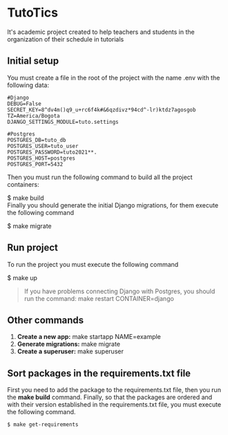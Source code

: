 # TutoTics
It's academic project created to help teachers and students in the organization of their schedule in tutorials
    
    
## Initial setup    
 You must create a file in the root of the project with the name .env with the following data:    
    
    #Django
    DEBUG=False      
    SECRET_KEY=8^dv4m()q9_u+rc6f4k#&6qzdivz*94cd^-lr)ktdz7agosgob      
    TZ=America/Bogota      
    DJANGO_SETTINGS_MODULE=tuto.settings    
          
    #Postgres      
    POSTGRES_DB=tuto_db      
    POSTGRES_USER=tuto_user      
    POSTGRES_PASSWORD=tuto2021**.      
    POSTGRES_HOST=postgres      
    POSTGRES_PORT=5432      
          
    
 Then you must run the following command to build all the project containers:    
    
 $ make build    
Finally you should generate the initial Django migrations, for them execute the following command    
    
 $ make migrate    
## Run project    
 To run the project you must execute the following command    
    
 $ make up    
> If you have problems connecting Django with Postgres, you should run the command: make restart CONTAINER=django    
 ## Other commands    
    
 1. **Create a new app:** make startapp NAME=example    
 2. **Generate migrations:** make migrate    
 3. **Create a superuser:** make superuser  
  


## Sort packages in the requirements.txt file

First you need to add the package to the requirements.txt file, then you run the **make build** command.
Finally, so that the packages are ordered and with their version established in the requirements.txt file, you must execute the following command.

    $ make get-requirements

